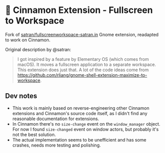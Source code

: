 :herb: Cinnamon Extension - Fullscreen to Workspace
===================================================

Fork of [satran/fullscreenworkspace-satran.in](https://github.com/satran/fullscreenworkspace-satran.in) Gnome extension, readapted to work on Cinnamon.

Original description by @satran:

> I got inspired by a feature by Elementary OS (which comes from macOS). It moves a fullscreen application to a separate workspace. This extension does just that. A lot of the code ideas come from https://github.com/rliang/gnome-shell-extension-maximize-to-workspace.

## Dev notes

- This work is mainly based on reverse-engineering other Cinnamon extensions and Cinnamon's source code itself, as I didn't find any reasonable documentation for extensions.
- In Cinnamon there's no `size-change` event on the `window_manager` object. For now I found `size-changed` event on window actors, but probably it's not the best solution.
- The actual implementation seems to be unefficient and has some crashes, needs more testing and polishing.